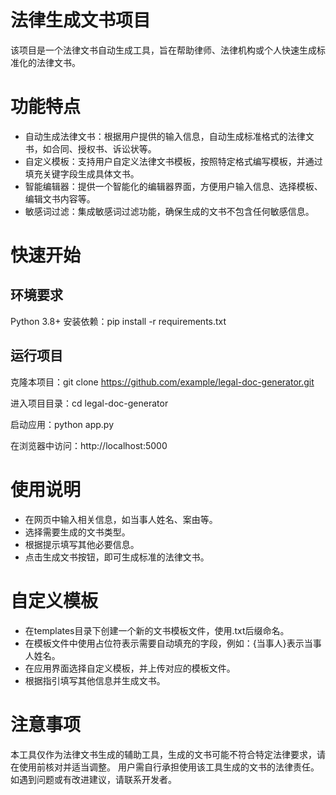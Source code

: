 # 法律生成文书项目
该项目是一个法律文书自动生成工具，旨在帮助律师、法律机构或个人快速生成标准化的法律文书。

# 功能特点
- 自动生成法律文书：根据用户提供的输入信息，自动生成标准格式的法律文书，如合同、授权书、诉讼状等。
- 自定义模板：支持用户自定义法律文书模板，按照特定格式编写模板，并通过填充关键字段生成具体文书。
- 智能编辑器：提供一个智能化的编辑器界面，方便用户输入信息、选择模板、编辑文书内容等。
- 敏感词过滤：集成敏感词过滤功能，确保生成的文书不包含任何敏感信息。

# 快速开始
## 环境要求
Python 3.8+
安装依赖：pip install -r requirements.txt

## 运行项目
克隆本项目：git clone https://github.com/example/legal-doc-generator.git

进入项目目录：cd legal-doc-generator

启动应用：python app.py

在浏览器中访问：http://localhost:5000

# 使用说明
- 在网页中输入相关信息，如当事人姓名、案由等。
- 选择需要生成的文书类型。
- 根据提示填写其他必要信息。
- 点击生成文书按钮，即可生成标准的法律文书。

# 自定义模板
- 在templates目录下创建一个新的文书模板文件，使用.txt后缀命名。
- 在模板文件中使用占位符表示需要自动填充的字段，例如：{当事人}表示当事人姓名。
- 在应用界面选择自定义模板，并上传对应的模板文件。
- 根据指引填写其他信息并生成文书。

# 注意事项
本工具仅作为法律文书生成的辅助工具，生成的文书可能不符合特定法律要求，请在使用前核对并适当调整。
用户需自行承担使用该工具生成的文书的法律责任。
如遇到问题或有改进建议，请联系开发者。